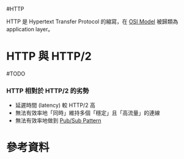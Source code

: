 #HTTP

HTTP 是 Hypertext Transfer Protocol 的縮寫，在 [OSI Model](</Network/OSI Model.md>) 被歸類為 application layer。

# HTTP 與 HTTP/2

#TODO 

### HTTP 相對於 HTTP/2 的劣勢

- 延遲時間 (latency) 較 HTTP/2 高
- 無法有效率地「同時」維持多個「穩定」且「高流量」的連線
- 無法有效率地做到 [Pub/Sub Pattern](</System Design/Message-Queuing System.md#Publish-Subscribe Pattern & Fanout Queue>)

# 參考資料

